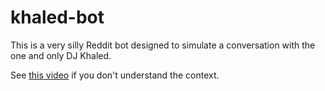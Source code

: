 # khaled-bot

This is a very silly Reddit bot designed to simulate a conversation with the one and only DJ Khaled.

See [this video](https://youtu.be/17B9NGk1LHI?t=24s) if you don't understand the context.
